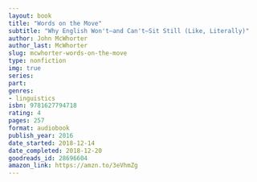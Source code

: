 ```yaml
---
layout: book
title: "Words on the Move"
subtitle: "Why English Won't—and Can't—Sit Still (Like, Literally)"
author: John McWhorter
author_last: McWhorter
slug: mcwhorter-words-on-the-move
type: nonfiction
img: true
series: 
part: 
genres:
- linguistics
isbn: 9781627794718
rating: 4
pages: 257
format: audiobook
publish_year: 2016
date_started: 2018-12-14
date_completed: 2018-12-20
goodreads_id: 28696604
amazon_link: https://amzn.to/3eVhmZg
---
```

